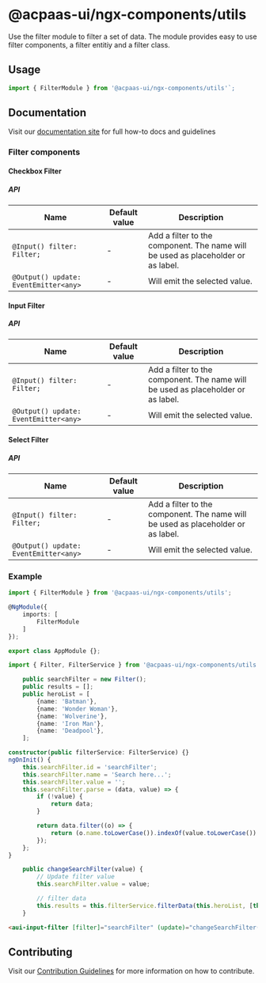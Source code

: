 # @acpaas-ui/ngx-components/utils

Use the filter module to filter a set of data. The module provides easy to use filter components, a filter entitiy and a filter class.

## Usage

```typescript
import { FilterModule } from '@acpaas-ui/ngx-components/utils'`;
```

## Documentation

Visit our [documentation site](https://acpaas-ui.digipolis.be/) for full how-to docs and guidelines

### Filter components

#### Checkbox Filter

##### API

| Name         | Default value | Description |
| -----------  | ------ | -------------------------- |
| `@Input() filter: Filter;` | - | Add a filter to the component. The name will be used as placeholder or as label. |
| `@Output() update: EventEmitter<any>` | - | Will emit the selected value. |

#### Input Filter

##### API

| Name         | Default value | Description |
| -----------  | ------ | -------------------------- |
| `@Input() filter: Filter;` | - | Add a filter to the component. The name will be used as placeholder or as label. |
| `@Output() update: EventEmitter<any>` | - | Will emit the selected value. |

#### Select Filter

##### API

| Name         | Default value | Description |
| -----------  | ------ | -------------------------- |
| `@Input() filter: Filter;` | - | Add a filter to the component. The name will be used as placeholder or as label. |
| `@Output() update: EventEmitter<any>` | - | Will emit the selected value. |

### Example

```typescript
import { FilterModule } from '@acpaas-ui/ngx-components/utils';

@NgModule({
    imports: [
        FilterModule
    ]
});

export class AppModule {};
```

```typescript
import { Filter, FilterService } from '@acpaas-ui/ngx-components/utils';

	public searchFilter = new Filter();
	public results = [];
	public heroList = [
		{name: 'Batman'},
		{name: 'Wonder Woman'},
		{name: 'Wolverine'},
		{name: 'Iron Man'},
		{name: 'Deadpool'},
	];
```

```typescript
constructor(public filterService: FilterService) {}
ngOnInit() {
    this.searchFilter.id = 'searchFilter';
    this.searchFilter.name = 'Search here...';
    this.searchFilter.value = '';
    this.searchFilter.parse = (data, value) => {
        if (!value) {
            return data;
        }

        return data.filter((o) => {
            return (o.name.toLowerCase()).indexOf(value.toLowerCase()) !== -1;
        });
    };
}

    public changeSearchFilter(value) {
		// Update filter value
		this.searchFilter.value = value;

		// filter data
		this.results = this.filterService.filterData(this.heroList, [this.searchFilter]);
    }
```

```html
<aui-input-filter [filter]="searchFilter" (update)="changeSearchFilter($event)"></aui-input-filter>
```

## Contributing

Visit our [Contribution Guidelines](../../../../../CONTRIBUTING.md) for more information on how to contribute.
